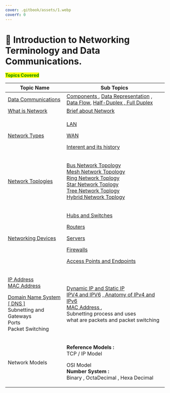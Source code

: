 ```yaml
---
cover: .gitbook/assets/1.webp
coverY: 0
---
```


# 👋 Introduction to Networking Terminology and Data Communications.

<mark style="color:green;">**Topics Covered**</mark>

| Topic Name                                                                                                                                                                                                                                                                                                                                                                                             | Sub Topics                                                                                                                                                                                                                                                                                                                                                                                                                                                                                                                                                                                                                                                                                                                                                                                                                                         |
| ------------------------------------------------------------------------------------------------------------------------------------------------------------------------------------------------------------------------------------------------------------------------------------------------------------------------------------------------------------------------------------------------------ | -------------------------------------------------------------------------------------------------------------------------------------------------------------------------------------------------------------------------------------------------------------------------------------------------------------------------------------------------------------------------------------------------------------------------------------------------------------------------------------------------------------------------------------------------------------------------------------------------------------------------------------------------------------------------------------------------------------------------------------------------------------------------------------------------------------------------------------------------- |
| [Data Communications ](introduction-to-networking-terminology-and-data-communications/data-communications.md)                                                                                                                                                                                                                                                                                          | [Components ](introduction-to-networking-terminology-and-data-communications/data-communications.md#\_aie39z63fgp4), [Data Representation](introduction-to-networking-terminology-and-data-communications/data-communications.md#\_xtk9r5oue06o) ,[ Data Flow](introduction-to-networking-terminology-and-data-communications/data-communications.md#\_bvnp3zf1cz7z), [Half-Duplex , Full Duplex](introduction-to-networking-terminology-and-data-communications/data-communications.md#\_bvnp3zf1cz7z)                                                                                                                                                                                                                                                                                                                                            |
| [What is Network](introduction-to-networking-terminology-and-data-communications/what-is-network/)                                                                                                                                                                                                                                                                                                     | [Brief about Network](introduction-to-networking-terminology-and-data-communications/what-is-network/#\_mv6q7snl8gvj)                                                                                                                                                                                                                                                                                                                                                                                                                                                                                                                                                                                                                                                                                                                              |
| <p><a href="introduction-to-networking-terminology-and-data-communications/what-is-network/">Network Types</a><br></p>                                                                                                                                                                                                                                                                                 | <p><a href="introduction-to-networking-terminology-and-data-communications/what-is-network/lan-and-wlan.md">LAN</a></p><p><a href="introduction-to-networking-terminology-and-data-communications/what-is-network/wan.md">WAN </a></p><p><a href="introduction-to-networking-terminology-and-data-communications/what-is-network/the-internet.md">Interent and its history </a></p>                                                                                                                                                                                                                                                                                                                                                                                                                                                                |
| <p><a href="introduction-to-networking-terminology-and-data-communications/network-topology/">Network Toplogies</a><br></p>                                                                                                                                                                                                                                                                            | <p><a href="introduction-to-networking-terminology-and-data-communications/network-topology/bus-topology.md">Bus Network Topology</a><br><a href="introduction-to-networking-terminology-and-data-communications/network-topology/mesh-topology.md">Mesh Network Topology</a><br><a href="introduction-to-networking-terminology-and-data-communications/network-topology/ring-toplogy.md">Ring Network Toplogy</a> <br><a href="introduction-to-networking-terminology-and-data-communications/network-topology/star-topology.md">Star Network Toplogy</a><br><a href="introduction-to-networking-terminology-and-data-communications/network-topology/tree-topology.md">Tree Network Toplogy </a><br><a href="introduction-to-networking-terminology-and-data-communications/network-topology/hybrid-topology.md">Hybrid Network Toplogy</a></p> |
| <p><a href="introduction-to-networking-terminology-and-data-communications./networking-devices/">Networking Devices</a><br></p>                                                                                                                                                                                                                                                                        | <p><a href="introduction-to-networking-terminology-and-data-communications./networking-devices/hubs-and-switches.md">Hubs  and Switches</a></p><p><a href="introduction-to-networking-terminology-and-data-communications./networking-devices/routers.md">Routers</a></p><p><a href="introduction-to-networking-terminology-and-data-communications./networking-devices/servers.md">Servers</a></p><p><a href="introduction-to-networking-terminology-and-data-communications./networking-devices/firewalls.md">Firewalls</a></p><p><a href="introduction-to-networking-terminology-and-data-communications./networking-devices/access-points-and-end-points.md">Access Points and Endpoints</a></p>                                                                                                                                               |
| <p><a href="introduction-to-networking-terminology-and-data-communications./ip-address/">IP Address </a><br><a href="introduction-to-networking-terminology-and-data-communications./mac-address.md">MAC Address</a></p><p><a href="introduction-to-networking-terminology-and-data-communications./dns.md">Domain Name System [ DNS ]</a><br>Subnetting and Gateways<br>Ports<br>Packet Switching</p> | <p><a href="introduction-to-networking-terminology-and-data-communications./ip-address/dynamic-and-static-ip.md">Dynamic IP and Static IP</a><br><a href="introduction-to-networking-terminology-and-data-communications./ip-address/ipv4-and-ipv6.md">IPV4 and IPV6</a> ,<a href="introduction-to-networking-terminology-and-data-communications./ip-address/anatomy-of-ipv4-and-ipv6.md"> Anatomy of IPv4 and IPv6</a><br><a href="introduction-to-networking-terminology-and-data-communications./mac-address.md">MAC Address </a>, <br>Subnetting process and uses<br>what are packets and packet switching</p>                                                                                                                                                                                                                                |
| Network Models                                                                                                                                                                                                                                                                                                                                                                                         | <p><strong>Reference Models :</strong> <br>TCP / IP  Model</p><p>OSI Model<br><strong>Number System :</strong> <br>Binary , OctaDecimal , Hexa Decimal</p>                                                                                                                                                                                                                                                                                                                                                                                                                                                                                                                                                                                                                                                                                         |
